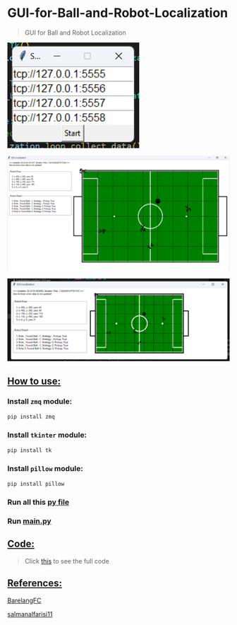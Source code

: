 # GUI-for-Ball-and-Robot-Localization

>GUI for Ball and Robot Localization

![Result](https://github.com/charlierolando/GUI-for-Ball-and-Robot-Localization/blob/main/images/images1.png)

![Result](https://github.com/charlierolando/GUI-for-Ball-and-Robot-Localization/blob/main/images/images2.png)

![Result](https://github.com/charlierolando/GUI-for-Ball-and-Robot-Localization/blob/main/images/images3.png)

## [How to use:](#how-to-use)

### Install `zmq` module:

```bash
pip install zmq
```

### Install `tkinter` module:

```bash
pip install tk
```

### Install `pillow` module:

```bash
pip install pillow
```

### Run all this [py file](https://github.com/charlierolando/GUI-for-Ball-and-Robot-Localization/blob/main/source/server)

### Run [main.py](https://github.com/charlierolando/GUI-for-Ball-and-Robot-Localization/blob/main/source/main.py)

## [Code:](#code)

>Click [this](https://github.com/charlierolando/GUI-for-Ball-and-Robot-Localization/blob/main/source/) to see the full code

## [References:](#references)

[BarelangFC](https://github.com/BarelangFC/)

[salmanalfarisi11](https://github.com/salmanalfarisi11)

